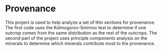 # Provenance
This project is used to help analyze a set of thin sections for provenance. The first code uses the Kolmogorov-Smirnov test to determine if one outcrop comes from the same distribution as the rest of the outcrops. The second  part of the project uses principle components analysis on the minerals to determine which minerals  contribute most to the provenance. 
